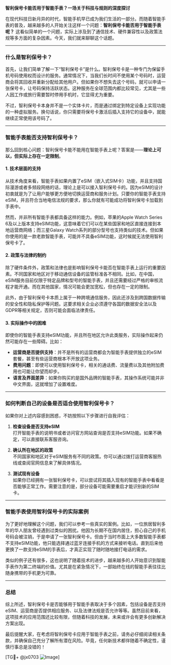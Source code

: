 **智利保号卡能否用于智能手表？一场关于科技与规则的深度探讨**

在现代科技日新月异的时代，智能手机早已成为我们生活的一部分。而随着智能手表的普及，越来越多的人开始关注这样一个问题：**智利保号卡能否用于智能手表呢？** 这看似简单的一个问题，实际上涉及到了通信技术、硬件兼容性以及政策法规等多方面的复杂因素。今天，我们就来聊聊这个话题。

---

### 什么是智利保号卡？

首先，让我们简单了解一下“智利保号卡”是什么。智利保号卡是一种专门为保留手机号码使用权而设计的服务。通常情况下，当我们长时间不使用某个号码时，运营商会将其回收并重新分配给其他用户。但如果你不想失去这个号码，就可以申请一张保号卡，让号码保持活跃状态。这种服务在全球范围内都比较常见，尤其是一些人因工作或旅行需要暂时停用手机时，它显得尤为重要。

不过，智利保号卡本身并不是一个实体卡片，而是通过绑定到特定设备上实现功能的一种虚拟服务。换句话说，你只需要将保号卡激活后插入支持它的设备中，就能继续正常使用该号码了。

---

### 智能手表能否支持智利保号卡？

那么回到核心问题：智利保号卡能不能用在智能手表上呢？答案是——**理论上可以，但实际上存在一定限制**。

#### 1. **技术层面的支持**
从技术角度来看，智能手表如果内置了eSIM（嵌入式SIM卡）功能，并且支持国际漫游或者多频段网络的话，理论上是可以接入智利保号卡的。因为eSIM的设计初衷就是为了让用户能够更方便地切换运营商和服务计划。只要你的智能手表支持eSIM，并且符合当地电信法规的要求，那么你就有可能成功将智利保号卡加载到手表中。

然而，并非所有智能手表都具备这样的能力。例如，苹果的Apple Watch Series 6及以上版本支持eSIM功能，这意味着它们可以在某些国家和地区直接连接到本地运营商网络；而三星Galaxy Watch系列的部分型号也支持类似的技术。但如果你使用的是一款老款智能手表，可能并不具备eSIM功能，这时候就无法使用智利保号卡了。

#### 2. **政策与法律的制约**
除了硬件条件外，政策和法律也是影响智利保号卡能否在智能手表上运行的重要因素。不同国家和地区对于移动通信设备的监管标准各不相同。比如，在中国，eSIM服务目前仅限于特定品牌和型号的智能手表，并且还需要经过严格的审核流程才能开通。而在其他国家，情况可能会更加宽松，但也存在一定的限制。

此外，由于智利保号卡本质上属于一种跨境通信服务，因此还涉及到跨国数据传输的安全性和隐私保护等问题。这要求相关企业必须遵守各国的数据安全法以及GDPR等相关规定，否则可能会面临法律责任。

#### 3. **实际操作中的困难**
即使你的智能手表支持eSIM功能，并且所在地区允许此类服务，实际操作起来仍然可能存在一些障碍。比如：

- **运营商是否提供支持**：并不是所有的运营商都会为智能手表提供独立的eSIM套餐，甚至有些运营商根本不开放这项业务。
- **费用问题**：即使可以使用智利保号卡，相关的通话费、流量费以及其他附加费用也可能让你望而却步。
- **语言及界面差异**：如果你购买的是国外品牌的智能手表，其操作系统可能并非中文界面，这就增加了设置难度。

---

### 如何判断自己的设备是否适合使用智利保号卡？

如果你对上述内容感到困惑，不妨按照以下步骤进行自我评估：

1. **检查设备是否支持eSIM**  
   打开智能手表的说明书或者访问官方网站查询是否支持eSIM功能。如果不确定，可以直接联系客服咨询。

2. **确认所在地区的政策**  
   不同国家和地区对于eSIM服务有不同的政策。你可以通过拨打运营商客服热线或查阅官网信息来了解具体情况。

3. **测试现有设备**  
   如果你已经拥有一张智利保号卡，可以尝试将其插入现有的智能手表中看看是否能够正常工作。需要注意的是，部分设备可能需要重启才能识别新的SIM卡。

---

### 智能手表使用智利保号卡的实际案例

为了更好地理解这个问题，我们可以参考一些真实的案例。比如，一位旅居智利多年的华人朋友曾经遇到过类似的困扰。他因为长期不在国内居住，担心自己的手机号码会被注销，于是申请了一张智利保号卡。但由于当时市面上大多数智能手表都不支持eSIM功能，他只能选择通过蓝牙连接手机的方式来接听电话。直到后来他更换了一款支持eSIM的手表后，才真正实现了随时随地接打电话的需求。

类似的例子还有很多，这也说明了随着技术的进步，越来越多的人开始意识到智能手表作为第二终端的价值。尤其是在紧急情况下，一部始终在线的智能手表往往比随身携带的手机更为可靠。

---

### 总结

综上所述，智利保号卡是否能够用于智能手表取决于多个因素，包括设备是否支持eSIM、运营商是否提供相应服务、以及法律法规是否允许等等。虽然目前来看，这项技术的应用范围还比较有限，但随着科技的发展，未来或许会有更多创新解决方案出现。

最后提醒大家，在考虑将智利保号卡应用于智能手表之前，请务必仔细阅读相关条款，并确保自己充分了解所有潜在风险。毕竟，任何新技术都伴随着不确定性，谨慎行事总是没错的！

[TG💪+ @jx0703 ![Image](https://github.com/user-attachments/assets/dbca1d08-cadb-493c-b0ec-ad6f7a83f270)]